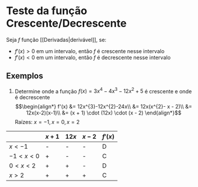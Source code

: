 # Teste da função Crescente/Decrescente

Seja $f$ função [[Derivadas|derivável]], se:
- $f'(x) > 0$ em um intervalo, então $f$ é crescente nesse intervalo
- $f'(x) < 0$ em um intervalo, então $f$ é decrescente nesse intervalo

## Exemplos
1. Determine onde a função $f(x) = 3x^{4}-4x^{3}-12x^{2}+5$ é crescente e onde é decrescente
$$\begin{align*}
f'(x) &= 12x^{3}-12x^{2}-24x\\
&= 12x(x^{2}- x - 2)\\
&= 12x(x-2)(x-1)\\
&= (x + 1) \cdot (12x) \cdot (x - 2)
\end{align*}$$
Raízes: $x = -1, x = 0, x = 2$

|              | $x + 1$ | $12x$ | $x - 2$ | $f'(x)$ |
| ------------ | ------- | ----- | ------- | ------- |
| $x < -1$     | -       | -     | -       | D       |
| $-1 < x < 0$ | +       | -     | -       | C       |
| $0 < x < 2$  | +       | +     | -       | D       |
| $x > 2$      | +       | +     | +       | C        |
